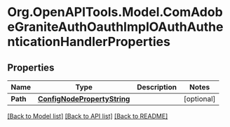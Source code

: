 # Org.OpenAPITools.Model.ComAdobeGraniteAuthOauthImplOAuthAuthenticationHandlerProperties
## Properties

Name | Type | Description | Notes
------------ | ------------- | ------------- | -------------
**Path** | [**ConfigNodePropertyString**](ConfigNodePropertyString.md) |  | [optional] 

[[Back to Model list]](../README.md#documentation-for-models) [[Back to API list]](../README.md#documentation-for-api-endpoints) [[Back to README]](../README.md)

